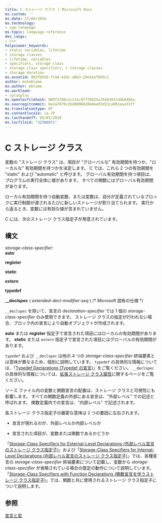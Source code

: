 ```yaml
---
title: C ストレージ クラス | Microsoft Docs
ms.custom: ''
ms.date: 11/04/2016
ms.technology:
- cpp-language
ms.topic: language-reference
dev_langs:
- C++
helpviewer_keywords:
- static variables, lifetime
- storage classes
- lifetime, variables
- specifiers, storage class
- storage class specifiers, C storage classes
- storage duration
ms.assetid: 893fb929-f7a9-43dc-a0b3-29cb1ef845c1
author: mikeblome
ms.author: mblome
ms.workload:
- cplusplus
ms.openlocfilehash: 089f2298cac21ac9fff0d25a76e9393cddb84bba
ms.sourcegitcommit: be2a7679c2bd80968204dee03d13ca961eaa31ff
ms.translationtype: HT
ms.contentlocale: ja-JP
ms.lasthandoff: 05/03/2018
ms.locfileid: "32386071"
---
```

# <a name="c-storage-classes"></a>C ストレージ クラス
変数の "ストレージ クラス" は、項目が "グローバルな" 有効期間を持つか、"ローカルな" 有効期間を持つかを決定します。 C では、これら 2 つの有効期間を "static" および "automatic" と呼びます。 グローバル有効期間を持つ項目は、プログラムの実行全体に値があります。 すべての関数にはグローバル有効期間があります。  
  
 ローカル有効期間を持つ自動変数、または変数は、自分が定義されているブロックに実行制御が渡されるたびに新しいストレージが割り当てられます。 実行から返るとき、変数には有効な値が含まれていません。  
  
 C には、次のストレージ クラス指定子が用意されています。  
  
## <a name="syntax"></a>構文  
 *storage-class-specifier*:  
 **auto**  
  
 **register**  
  
 **static**  
  
 **extern**  
  
 **typedef**  
  
 **__declspec** ( *extended-decl-modifier-seq* ) /* Microsoft 固有の仕様 \*/  
  
 `__declspec` を除いて、宣言の *declaration-specifier* では 1 個の *storage-class-specifier* のみ使用できます。 ストレージ クラスの指定が行われない場合、ブロック内の宣言により自動オブジェクトが作成されます。  
  
 **auto** または **register** 指定子で宣言された項目にはローカルの有効期間があります。 **static** または `extern` 指定子で宣言された項目にはグローバルの有効期間があります。  
  
 `typedef` および `__declspec` は他の 4 つの *storage-class-specifier* 終端要素とは意味が異なるため、個別に説明しています。 `typedef` の具体的な情報については、「[Typedef Declarations (Typedef の宣言)](../c-language/typedef-declarations.md)」をご覧ください。 `__declspec` の具体的な情報については、[拡張ストレージ クラス属性](../c-language/c-extended-storage-class-attributes.md)に関するページをご覧ください。  
  
 ソース ファイル内の変数と関数宣言の配置は、ストレージ クラスと可視性にも影響します。 すべての関数定義の外部にある宣言は、"外部レベル" での記述と呼ばれます。 関数定義内での宣言は、"内部レベル" で記述されます。  
  
 各ストレージ クラス指定子の厳密な意味は 2 つの要因に左右されます。  
  
-   宣言が現れるのが、外部レベルか内部レベルか  
  
-   宣言された項目が、変数または関数であるかどうか  
  
 「[Storage-Class Specifiers for External-Level Declarations (外部レベル宣言のストレージ クラス指定子)](../c-language/storage-class-specifiers-for-external-level-declarations.md)」および「[Storage-Class Specifiers for Internal-Level Declarations (内部レベル宣言のストレージ クラス指定子)](../c-language/storage-class-specifiers-for-internal-level-declarations.md)」では、各種宣言の *storage-class-specifier* 終端要素について記載し、変数から *storage-class-specifier* が省略されている場合の既定の動作について説明しています。 「[Storage-Class Specifiers with Function Declarations (関数宣言を伴うストレージ クラス指定子)](../c-language/storage-class-specifiers-with-function-declarations.md)」では、関数と共に使用されるストレージ クラス指定子について説明します。  
  
## <a name="see-also"></a>参照  
 [宣言と型](../c-language/declarations-and-types.md)
